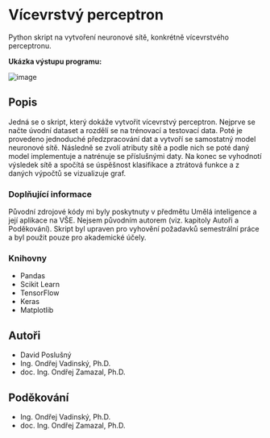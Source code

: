 # Vícevrstvý perceptron

Python skript na vytvoření neuronové sítě, konkrétně vícevrstvého perceptronu.

**Ukázka výstupu programu:**

![image](https://user-images.githubusercontent.com/72783924/222013476-57490318-5f67-49aa-9ad9-7132e071c233.png)


## Popis

Jedná se o skript, který dokáže vytvořit vícevrstvý perceptron. Nejprve se načte úvodní dataset a rozdělí se na trénovací a testovací data. Poté je provedeno jednoduché předzpracování dat a vytvoří se samostatný model neuronové sítě. Následně se zvolí atributy sítě a podle nich se poté daný model implementuje a natrénuje se příslušnými daty. Na konec se vyhodnotí výsledek sítě a spočítá se úspěšnost klasifikace a ztrátová funkce a z daných výpočtů se vizualizuje graf.

### Doplňující informace
Původní zdrojové kódy mi byly poskytnuty v předmětu Umělá inteligence a její aplikace na VŠE. Nejsem původním autorem (viz. kapitoly Autoři a Poděkování). Skript byl upraven pro vyhovění požadavků semestrální práce a byl použit pouze pro akademické účely.


### Knihovny

* Pandas
* Scikit Learn
* TensorFlow
* Keras
* Matplotlib

## Autoři

* David Poslušný
* Ing. Ondřej Vadinský, Ph.D.
* doc. Ing. Ondřej Zamazal, Ph.D. 

## Poděkování

* Ing. Ondřej Vadinský, Ph.D.
* doc. Ing. Ondřej Zamazal, Ph.D. 
